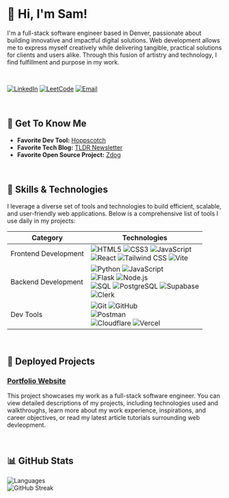 # 👋 Hi, I'm Sam!

I'm a full-stack software engineer based in Denver, passionate about building innovative and impactful digital solutions. Web development allows me to express myself creatively while delivering tangible, practical solutions for clients and users alike. Through this fusion of artistry and technology, I find fulfillment and purpose in my work.

<br/>

[![LinkedIn](https://img.shields.io/badge/LinkedIn-%230077B5.svg?style=for-the-badge&logo=linkedin&logoColor=white)](https://www.linkedin.com/in/samanthacabreraa)
[![LeetCode](https://img.shields.io/badge/LeetCode-%23FFA116.svg?style=for-the-badge&logo=leetcode&logoColor=black)](https://leetcode.com/u/samcab/)
[![Email](https://img.shields.io/badge/Email-%23D14836.svg?style=for-the-badge&logo=gmail&logoColor=white)](mailto:samantha.n.cabrera@gmail.com)

<br/>

## 🌟 Get To Know Me 

- **Favorite Dev Tool:** [Hoppscotch](https://hoppscotch.io/)
- **Favorite Tech Blog:** [TLDR Newsletter](https://tldr.tech/)
- **Favorite Open Source Project:** [Zdog](https://zzz.dog/) 

<br/>

## 🧰 Skills & Technologies

I leverage a diverse set of tools and technologies to build efficient, scalable, and user-friendly web applications. Below is a comprehensive list of tools I use daily in my projects:

| **Category**             | **Technologies**                                                                                                                                |
|--------------------------|------------------------------------------------------------------------------------------------------------------------------------------------|
| Frontend Development | ![HTML5](https://img.shields.io/badge/-HTML5-E34F26?style=flat&logo=html5&logoColor=white) ![CSS3](https://img.shields.io/badge/-CSS3-1572B6?style=flat&logo=css3&logoColor=white) ![JavaScript](https://img.shields.io/badge/-JavaScript-F7DF1E?style=flat&logo=javascript&logoColor=black) <br> ![React](https://img.shields.io/badge/-React-61DAFB?style=flat&logo=react&logoColor=black) ![Tailwind CSS](https://img.shields.io/badge/-Tailwind%20CSS-38B2AC?style=flat&logo=tailwind-css&logoColor=white) ![Vite](https://img.shields.io/badge/-Vite-646CFF?style=flat&logo=vite&logoColor=white) |
| Backend Development  | ![Python](https://img.shields.io/badge/-Python-3776AB?style=flat&logo=python&logoColor=white) ![JavaScript](https://img.shields.io/badge/-JavaScript-F7DF1E?style=flat&logo=javascript&logoColor=black) <br> ![Flask](https://img.shields.io/badge/-Flask-000000?style=flat&logo=flask&logoColor=white) ![Node.js](https://img.shields.io/badge/-Node.js-339933?style=flat&logo=node.js&logoColor=white) <br> ![SQL](https://img.shields.io/badge/-SQL-003B57?style=flat&logo=database&logoColor=white) ![PostgreSQL](https://img.shields.io/badge/-PostgreSQL-4169E1?style=flat&logo=postgresql&logoColor=white) ![Supabase](https://img.shields.io/badge/-Supabase-3FCF8E?style=flat&logo=supabase&logoColor=white) <br> ![Clerk](https://img.shields.io/badge/-Clerk-3D3D3D?style=flat&logo=clerk&logoColor=white) |
| Dev Tools           | ![Git](https://img.shields.io/badge/-Git-F05032?style=flat&logo=git&logoColor=white) ![GitHub](https://img.shields.io/badge/-GitHub-181717?style=flat&logo=github&logoColor=white) <br> ![Postman](https://img.shields.io/badge/-Postman-FF6C37?style=flat&logo=postman&logoColor=white) <br> ![Cloudflare](https://img.shields.io/badge/-Cloudflare-F38020?style=flat&logo=cloudflare&logoColor=white) ![Vercel](https://img.shields.io/badge/-Vercel-000000?style=flat&logo=vercel&logoColor=white) |

<br/>

## 🚀 Deployed Projects

### [Portfolio Website](https://samoontha.com/)
This project showcases my work as a full-stack software engineer. You can view detailed descriptions of my projects, including technologies used and walkthroughs, learn more about my work experience, inspirations, and career objectives, or read my latest article tutorials surrounding web devleopment.

<br/>

## 📊 GitHub Stats

![Languages](https://github-readme-stats.vercel.app/api/top-langs/?username=samanthacabrera&layout=compact&theme=default)
<br/>
![GitHub Streak](https://github-readme-streak-stats.herokuapp.com/?user=samanthacabrera&theme=default)

<br/>
